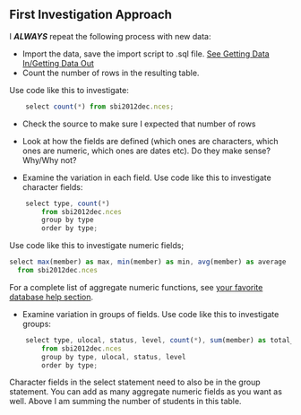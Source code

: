 First Investigation Approach
----------------------------
I ***ALWAYS*** repeat the following process with new data:
- Import the data, save the import script to .sql file.  [See Getting Data In/Getting Data Out](https://github.com/feomike/sql_refresher/blob/master/posts/data_in_data_out.md)
- Count the number of rows in the resulting table.

Use code like this to investigate:

```javascript
	select count(*) from sbi2012dec.nces;
```

- Check the source to make sure I expected that number of rows

- Look at how the fields are defined (which ones are characters, which ones are numeric, which ones are dates etc).  Do they make sense?  Why/Why not?

- Examine the variation in each field.
Use code like this to investigate character fields:

```javascript
	select type, count(*) 
		from sbi2012dec.nces
		group by type
		order by type;
```

Use code like this to investigate numeric fields;

```javascript
select max(member) as max, min(member) as min, avg(member) as average
  from sbi2012dec.nces
```

For a complete list of aggregate numeric functions, see [your favorite database help section](http://www.postgresql.org/docs/8.2/static/functions-aggregate.html).

- Examine variation in groups of fields.
Use code like this to investigate groups:

```javascript
	select type, ulocal, status, level, count(*), sum(member) as total_students 
		from sbi2012dec.nces
		group by type, ulocal, status, level
		order by type;
```

Character fields in the select statement need to also be in the group statement.  You can add as many aggregate numeric fields as you want as well.  Above I am summing the number of students in this table.

